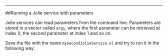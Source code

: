 ---

##Running a Jolie service with parameters

Jolie services can read parameters from the command line. Parameters are stored in a vector called `args`, where the first parameter can be retrieved at index 0, the second parameter at index 1 and so on.

<div class="code" src="hello_world_3.ol"></div>

Save the file with the name `mySecondJolieService.ol` and try to run it in the following way:

<div class="code" src="hello_world_4.ol"></div>
